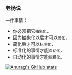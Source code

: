 ### 老杨说

一件事情：
- 你必须把它`抽象化`，
- 因为抽象化以后才可以`简化`，
- 简化后才可以`标准化`，
- 标准化的事情才能`自动化`，
- 自动化的事情才能`规模化`。

[![Anurag's GitHub stats](https://github-readme-stats.vercel.app/api?username=jamesyyang&theme=prussian)](https://github.com/anuraghazra/github-readme-stats)
